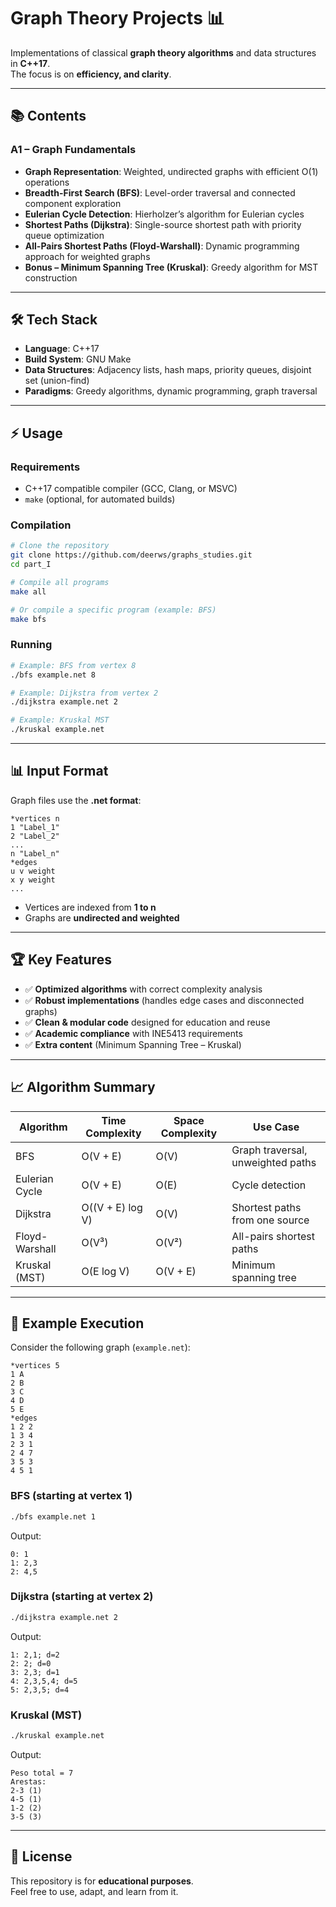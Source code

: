# Graph Theory Projects 📊

Implementations of classical **graph theory algorithms** and data structures in **C++17**.  
The focus is on **efficiency, and clarity**.

---

## 📚 Contents

### A1 – Graph Fundamentals
- **Graph Representation**: Weighted, undirected graphs with efficient O(1) operations  
- **Breadth-First Search (BFS)**: Level-order traversal and connected component exploration  
- **Eulerian Cycle Detection**: Hierholzer’s algorithm for Eulerian cycles  
- **Shortest Paths (Dijkstra)**: Single-source shortest path with priority queue optimization  
- **All-Pairs Shortest Paths (Floyd-Warshall)**: Dynamic programming approach for weighted graphs  
- **Bonus – Minimum Spanning Tree (Kruskal)**: Greedy algorithm for MST construction  

---

## 🛠️ Tech Stack

- **Language**: C++17  
- **Build System**: GNU Make  
- **Data Structures**: Adjacency lists, hash maps, priority queues, disjoint set (union-find)  
- **Paradigms**: Greedy algorithms, dynamic programming, graph traversal  

---

## ⚡ Usage

### Requirements
- C++17 compatible compiler (GCC, Clang, or MSVC)  
- `make` (optional, for automated builds)  

### Compilation
```bash
# Clone the repository
git clone https://github.com/deerws/graphs_studies.git
cd part_I

# Compile all programs
make all

# Or compile a specific program (example: BFS)
make bfs
```

### Running
```bash
# Example: BFS from vertex 8
./bfs example.net 8

# Example: Dijkstra from vertex 2
./dijkstra example.net 2

# Example: Kruskal MST
./kruskal example.net
```

---

## 📊 Input Format

Graph files use the **.net format**:

```
*vertices n
1 "Label_1"
2 "Label_2"
...
n "Label_n"
*edges
u v weight
x y weight
...
```

- Vertices are indexed from **1 to n**  
- Graphs are **undirected and weighted**  

---

## 🏆 Key Features

- ✅ **Optimized algorithms** with correct complexity analysis  
- ✅ **Robust implementations** (handles edge cases and disconnected graphs)  
- ✅ **Clean & modular code** designed for education and reuse  
- ✅ **Academic compliance** with INE5413 requirements  
- ✅ **Extra content** (Minimum Spanning Tree – Kruskal)  

---

## 📈 Algorithm Summary

| Algorithm        | Time Complexity     | Space Complexity | Use Case                          |
|------------------|---------------------|------------------|-----------------------------------|
| BFS              | O(V + E)            | O(V)             | Graph traversal, unweighted paths |
| Eulerian Cycle   | O(V + E)            | O(E)             | Cycle detection                   |
| Dijkstra         | O((V + E) log V)    | O(V)             | Shortest paths from one source    |
| Floyd-Warshall   | O(V³)               | O(V²)            | All-pairs shortest paths          |
| Kruskal (MST)    | O(E log V)          | O(V + E)         | Minimum spanning tree             |

---

## 📝 Example Execution

Consider the following graph (`example.net`):

```
*vertices 5
1 A
2 B
3 C
4 D
5 E
*edges
1 2 2
1 3 4
2 3 1
2 4 7
3 5 3
4 5 1
```

### BFS (starting at vertex 1)
```bash
./bfs example.net 1
```
Output:
```
0: 1
1: 2,3
2: 4,5
```

### Dijkstra (starting at vertex 2)
```bash
./dijkstra example.net 2
```
Output:
```
1: 2,1; d=2
2: 2; d=0
3: 2,3; d=1
4: 2,3,5,4; d=5
5: 2,3,5; d=4
```

### Kruskal (MST)
```bash
./kruskal example.net
```
Output:
```
Peso total = 7
Arestas:
2-3 (1)
4-5 (1)
1-2 (2)
3-5 (3)
```

---

## 📄 License

This repository is for **educational purposes**.  
Feel free to use, adapt, and learn from it.  
